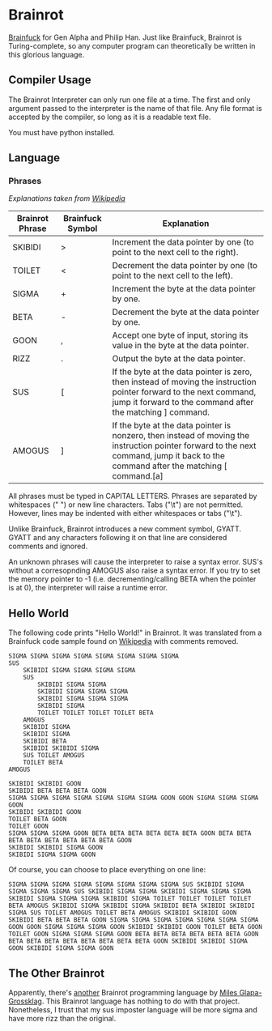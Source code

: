 # Brainrot

[Brainfuck](https://en.wikipedia.org/wiki/Brainfuck) for Gen Alpha and Philip Han. Just like Brainfuck, Brainrot is Turing-complete, so any computer program can theoretically be written in this glorious language.

## Compiler Usage

The Brainrot Interpreter can only run one file at a time. The first and only argument passed to the interpreter is the name of that file. Any file format is accepted by the compiler, so long as it is a readable text file.

You must have python installed.

## Language

### Phrases

*Explanations taken from [Wikipedia](https://en.wikipedia.org/wiki/Brainfuck#Language_design)*

| Brainrot Phrase | Brainfuck Symbol | Explanation                                                                                                                                                                          |
|-----------------|------------------|--------------------------------------------------------------------------------------------------------------------------------------------------------------------------------------|
| SKIBIDI         | >                | Increment the data pointer by one (to point to the next cell to the right).                                                                                                          |
| TOILET          | <                | Decrement the data pointer by one (to point to the next cell to the left).                                                                                                           |
| SIGMA           | +                | Increment the byte at the data pointer by one.                                                                                                                                       |
| BETA            | -                | Decrement the byte at the data pointer by one.                                                                                                                                       |
| GOON            | ,                | Accept one byte of input, storing its value in the byte at the data pointer.                                                                                                         |
| RIZZ            | .                | Output the byte at the data pointer.                                                                                                                                                 |
| SUS             | [                | If the byte at the data pointer is zero, then instead of moving the instruction pointer forward to the next command, jump it forward to the command after the matching ] command.    |
| AMOGUS          | ]                | If the byte at the data pointer is nonzero, then instead of moving the instruction pointer forward to the next command, jump it back to the command after the matching [ command.[a] |

All phrases must be typed in CAPITAL LETTERS. Phrases are separated by whitespaces (" ") or new line characters. Tabs ("\t") are not permitted. However, lines may be indented with either whitespaces or tabs ("\t").

Unlike Brainfuck, Brainrot introduces a new comment symbol, GYATT. GYATT and any characters following it on that line are considered comments and ignored.

An unknown phrases will cause the interpreter to raise a syntax error. SUS's without a corresopnding AMOGUS also raise a syntax error. If you try to set the memory pointer to -1 (i.e. decrementing/calling BETA when the pointer is at 0), the interpreter will raise a runtime error. 

## Hello World
The following code prints "Hello World!" in Brainrot. It was translated from a Brainfuck code sample found on [Wikipedia](https://en.wikipedia.org/wiki/Brainfuck#Hello_World!) with comments removed.
```
SIGMA SIGMA SIGMA SIGMA SIGMA SIGMA SIGMA SIGMA
SUS
    SKIBIDI SIGMA SIGMA SIGMA SIGMA
    SUS
        SKIBIDI SIGMA SIGMA
        SKIBIDI SIGMA SIGMA SIGMA
        SKIBIDI SIGMA SIGMA SIGMA
        SKIBIDI SIGMA
        TOILET TOILET TOILET TOILET BETA
    AMOGUS
    SKIBIDI SIGMA
    SKIBIDI SIGMA
    SKIBIDI BETA
    SKIBIDI SKIBIDI SIGMA
    SUS TOILET AMOGUS
    TOILET BETA
AMOGUS

SKIBIDI SKIBIDI GOON
SKIBIDI BETA BETA BETA GOON
SIGMA SIGMA SIGMA SIGMA SIGMA SIGMA SIGMA GOON GOON SIGMA SIGMA SIGMA GOON
SKIBIDI SKIBIDI GOON
TOILET BETA GOON
TOILET GOON
SIGMA SIGMA SIGMA GOON BETA BETA BETA BETA BETA BETA GOON BETA BETA BETA BETA BETA BETA BETA BETA GOON
SKIBIDI SKIBIDI SIGMA GOON
SKIBIDI SIGMA SIGMA GOON
```

Of course, you can choose to place everything on one line:
```
SIGMA SIGMA SIGMA SIGMA SIGMA SIGMA SIGMA SIGMA SUS SKIBIDI SIGMA SIGMA SIGMA SIGMA SUS SKIBIDI SIGMA SIGMA SKIBIDI SIGMA SIGMA SIGMA SKIBIDI SIGMA SIGMA SIGMA SKIBIDI SIGMA TOILET TOILET TOILET TOILET BETA AMOGUS SKIBIDI SIGMA SKIBIDI SIGMA SKIBIDI BETA SKIBIDI SKIBIDI SIGMA SUS TOILET AMOGUS TOILET BETA AMOGUS SKIBIDI SKIBIDI GOON SKIBIDI BETA BETA BETA GOON SIGMA SIGMA SIGMA SIGMA SIGMA SIGMA SIGMA GOON GOON SIGMA SIGMA SIGMA GOON SKIBIDI SKIBIDI GOON TOILET BETA GOON TOILET GOON SIGMA SIGMA SIGMA GOON BETA BETA BETA BETA BETA BETA GOON BETA BETA BETA BETA BETA BETA BETA BETA GOON SKIBIDI SKIBIDI SIGMA GOON SKIBIDI SIGMA SIGMA GOON
```

## The Other Brainrot

Apparently, there's [another](https://github.com/glapa-grossklag/brainrot) Brainrot programming language by [Miles Glapa-Grossklag](https://github.com/glapa-grossklag). This Brainrot language has nothing to do with that project. Nonetheless, I trust that my sus imposter language will be more sigma and have more rizz than the original.